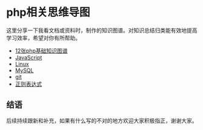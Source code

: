 # php相关思维导图
这里分享一下我看文档或资料时，制作的知识图谱。对知识总结归类能有效地提高学习效率，希望对你有所帮助。<br>
* [12张php基础知识图谱](https://github.com/penight/php-Mindmap/tree/master/php%E5%9F%BA%E7%A1%80%E7%9F%A5%E8%AF%86)<br>
* [JavaScript](https://github.com/penight/php-Mindmap/blob/master/JavaScript.png)
* [Linux](https://github.com/penight/php-Mindmap/blob/master/Linux%E5%AD%A6%E4%B9%A0%E7%AC%94%E8%AE%B0.png)
* [MySQL](https://github.com/penight/php-Mindmap/blob/master/MySQL.png)
* [git](https://github.com/penight/php-Mindmap/blob/master/git.png)
* [正则表达式](https://github.com/penight/php-Mindmap/blob/master/%E6%AD%A3%E5%88%99%E8%A1%A8%E8%BE%BE%E5%BC%8F.png)<br>
## 结语
后续持续跟新和补充，如果有什么写的不对的地方欢迎大家积极指正，谢谢大家。
